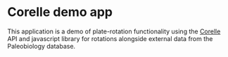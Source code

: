 # Corelle demo app

This application is a demo of plate-rotation functionality
using the [Corelle](https://github.com/UW-Macrostrat/corelle)
API and javascript library for rotations alongside external data
from the Paleobiology database.
